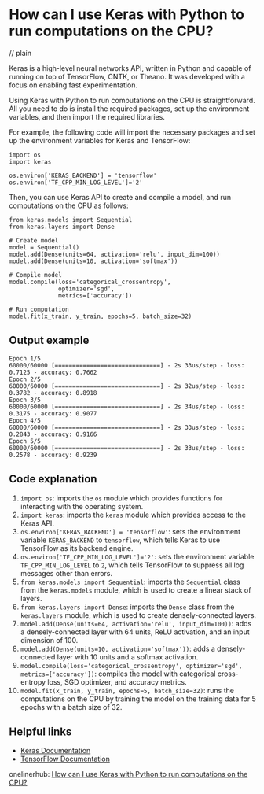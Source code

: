 # How can I use Keras with Python to run computations on the CPU?
// plain

Keras is a high-level neural networks API, written in Python and capable of running on top of TensorFlow, CNTK, or Theano. It was developed with a focus on enabling fast experimentation.

Using Keras with Python to run computations on the CPU is straightforward. All you need to do is install the required packages, set up the environment variables, and then import the required libraries.

For example, the following code will import the necessary packages and set up the environment variables for Keras and TensorFlow:

```
import os
import keras

os.environ['KERAS_BACKEND'] = 'tensorflow'
os.environ['TF_CPP_MIN_LOG_LEVEL']='2'
```

Then, you can use Keras API to create and compile a model, and run computations on the CPU as follows:

```
from keras.models import Sequential
from keras.layers import Dense

# Create model
model = Sequential()
model.add(Dense(units=64, activation='relu', input_dim=100))
model.add(Dense(units=10, activation='softmax'))

# Compile model
model.compile(loss='categorical_crossentropy',
              optimizer='sgd',
              metrics=['accuracy'])

# Run computation
model.fit(x_train, y_train, epochs=5, batch_size=32)
```

## Output example

```
Epoch 1/5
60000/60000 [==============================] - 2s 33us/step - loss: 0.7125 - accuracy: 0.7662
Epoch 2/5
60000/60000 [==============================] - 2s 32us/step - loss: 0.3782 - accuracy: 0.8918
Epoch 3/5
60000/60000 [==============================] - 2s 34us/step - loss: 0.3175 - accuracy: 0.9077
Epoch 4/5
60000/60000 [==============================] - 2s 33us/step - loss: 0.2843 - accuracy: 0.9166
Epoch 5/5
60000/60000 [==============================] - 2s 33us/step - loss: 0.2578 - accuracy: 0.9239
```

## Code explanation


1. `import os`: imports the `os` module which provides functions for interacting with the operating system.
2. `import keras`: imports the `keras` module which provides access to the Keras API.
3. `os.environ['KERAS_BACKEND'] = 'tensorflow'`: sets the environment variable `KERAS_BACKEND` to `tensorflow`, which tells Keras to use TensorFlow as its backend engine.
4. `os.environ['TF_CPP_MIN_LOG_LEVEL']='2'`: sets the environment variable `TF_CPP_MIN_LOG_LEVEL` to `2`, which tells TensorFlow to suppress all log messages other than errors.
5. `from keras.models import Sequential`: imports the `Sequential` class from the `keras.models` module, which is used to create a linear stack of layers.
6. `from keras.layers import Dense`: imports the `Dense` class from the `keras.layers` module, which is used to create densely-connected layers.
7. `model.add(Dense(units=64, activation='relu', input_dim=100))`: adds a densely-connected layer with 64 units, ReLU activation, and an input dimension of 100.
8. `model.add(Dense(units=10, activation='softmax'))`: adds a densely-connected layer with 10 units and a softmax activation.
9. `model.compile(loss='categorical_crossentropy', optimizer='sgd', metrics=['accuracy'])`: compiles the model with categorical cross-entropy loss, SGD optimizer, and accuracy metrics.
10. `model.fit(x_train, y_train, epochs=5, batch_size=32)`: runs the computations on the CPU by training the model on the training data for 5 epochs with a batch size of 32.

## Helpful links

- [Keras Documentation](https://keras.io/)
- [TensorFlow Documentation](https://www.tensorflow.org/api_docs)

onelinerhub: [How can I use Keras with Python to run computations on the CPU?](https://onelinerhub.com/python-keras/how-can-i-use-keras-with-python-to-run-computations-on-the-cpu)